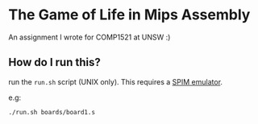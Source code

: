 # The Game of Life in Mips Assembly
An assignment I wrote for COMP1521 at UNSW :)
## How do I run this?
run the `run.sh` script (UNIX only). This requires a [SPIM emulator](http://spimsimulator.sourceforge.net/).

e.g:

`./run.sh boards/board1.s`
